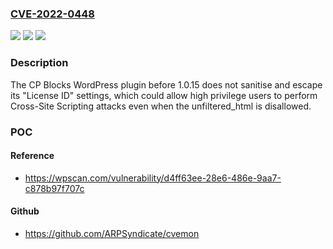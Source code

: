 ### [CVE-2022-0448](https://cve.mitre.org/cgi-bin/cvename.cgi?name=CVE-2022-0448)
![](https://img.shields.io/static/v1?label=Product&message=CP%20Blocks&color=blue)
![](https://img.shields.io/static/v1?label=Version&message=n%2Fa&color=blue)
![](https://img.shields.io/static/v1?label=Vulnerability&message=CWE-79%20Cross-site%20Scripting%20(XSS)&color=brighgreen)

### Description

The CP Blocks WordPress plugin before 1.0.15 does not sanitise and escape its "License ID" settings, which could allow high privilege users to perform Cross-Site Scripting attacks even when the unfiltered_html is disallowed.

### POC

#### Reference
- https://wpscan.com/vulnerability/d4ff63ee-28e6-486e-9aa7-c878b97f707c

#### Github
- https://github.com/ARPSyndicate/cvemon

